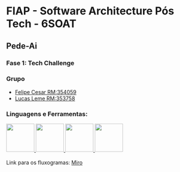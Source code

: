 # FIAP - Software Architecture Pós Tech - 6SOAT
## Pede-Ai
### Fase 1: Tech Challenge
### Grupo
- <a href="https://www.linkedin.com/in/fecesar/" target="_blank"></a> [Felipe Cesar RM:354059](https://www.linkedin.com/in/fecesar/)
- <a href="https://www.linkedin.com/in/lucas-leme/" target="_blank"></a> [Lucas Leme RM:353758](https://www.linkedin.com/in/lucas-leme/)

<h3 align="left">Linguagens e Ferramentas:</h3>
<a href="https://www.java.com/pt-BR/" target="_blank" rel="noreferrer">
<img src="https://cdn.jsdelivr.net/gh/devicons/devicon@latest/icons/java/java-original.svg"  width="=75" height="75"/>
</a>
<a href="https://www.postgresql.org/" target="_blank" rel="noreferrer">
<img src="https://cdn.jsdelivr.net/gh/devicons/devicon@latest/icons/postgresql/postgresql-original.svg"  width="=75" height="75"/>
</a>
<a href="https://www.docker.com/" target="_blank" rel="noreferrer">
<img src="https://cdn.jsdelivr.net/gh/devicons/devicon@latest/icons/docker/docker-original-wordmark.svg"  width="=75" height="75"/>  
</a>
<a href="https://miro.com/app/board/uXjVKXxVQlM=/" target="_blank" rel="noreferrer">
<img src="https://files.readme.io/17d4a23-miro-logo-color-square.png"  width="=75" height="75"/>
</a>
<br><br>
Link para os fluxogramas:
<a href="https://miro.com/app/board/uXjVKXxVQlM=/">Miro</a>